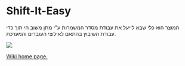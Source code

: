 # Shift-It-Easy
המוצר הוא כלי שבא לייעל את עבודת מסדר המשמרות ע"י מתן משוב חי תוך כדי עבודת השיבוץ בהתאם לאילוצי העובדים והמערכת.

![](http://s13.postimg.org/9x36ucz2f/shift_it_easy2b.jpg)

[Wiki home page.](https://github.com/tzuria/Shift-It-Easy/wiki)

